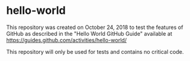 # hello-world
This repository was created on October 24, 2018 to test the features of GitHub as described in 
the "Hello World GitHub Guide" available at https://guides.github.com/activities/hello-world/

This repository will only be used for tests and contains no critical code.
